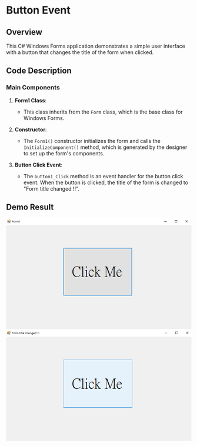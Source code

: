 # Button Event

## Overview
This C# Windows Forms application demonstrates a simple user interface with a button that changes the title of the form when clicked.

## Code Description

### Main Components
1. **Form1 Class**:
   - This class inherits from the `Form` class, which is the base class for Windows Forms.

2. **Constructor**:
   - The `Form1()` constructor initializes the form and calls the `InitializeComponent()` method, which is generated by the designer to set up the form's components.

3. **Button Click Event**:
   - The `button1_Click` method is an event handler for the button click event. When the button is clicked, the title of the form is changed to "Form title changed !!".

## Demo Result
![alt text](image.png)
![alt text](image-1.png)